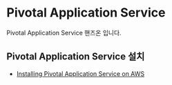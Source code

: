 # Pivotal Application Service
Pivotal Application Service 핸즈온 입니다.
## Pivotal Application Service 설치
* [Installing Pivotal Application Service on AWS](/pivotal-application-service/aws/install-pcf/README.md)
